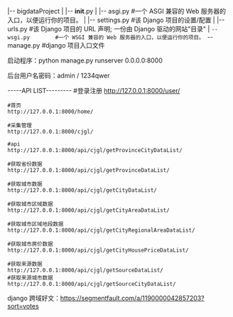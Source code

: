 |-- bigdataProject
|   |-- __init__.py
|   |-- asgi.py        #一个 ASGI 兼容的 Web 服务器的入口，以便运行你的项目。
|   |-- settings.py    #该 Django 项目的设置/配置
|   |-- urls.py        #该 Django 项目的 URL 声明; 一份由 Django 驱动的网站"目录"
|   `-- wsgi.py        #一个 WSGI 兼容的 Web 服务器的入口，以便运行你的项目。
`-- manage.py          #django 项目入口文件



启动程序：python manage.py runserver 0.0.0.0:8000

后台用户名密码：admin / 1234qwer


-----API LIST---------
    #登录注册
    http://127.0.0.1:8000/user/

    #首页
    http://127.0.0.1:8000/home/

    #采集管理
    http://127.0.0.1:8000/cjgl/

    #api
    http://127.0.0.1:8000/api/cjgl/getProvinceCityDataList/

    #获取省份数据
    http://127.0.0.1:8000/api/cjgl/getProvinceDataList/

    #获取城市数据
    http://127.0.0.1:8000/api/cjgl/getCityDataList/

    #获取城市区域数据
    http://127.0.0.1:8000/api/cjgl/getCityAreaDataList/

    #获取城市区域地段数据
    http://127.0.0.1:8000/api/cjgl/getCityRegionalAreaDataList/

    #获取城市房价数据
    http://127.0.0.1:8000/api/cjgl/getCityHousePriceDataList/

    #获取来源数据
    http://127.0.0.1:8000/api/cjgl/getSourceDataList/
    #获取来源城市数据
    http://127.0.0.1:8000/api/cjgl/getSourceCityDataList/




django  跨域好文：https://segmentfault.com/a/1190000042857203?sort=votes